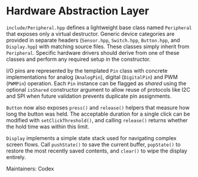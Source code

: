 # Hardware Abstraction Layer

`include/Peripheral.hpp` defines a lightweight base class named `Peripheral` that exposes
only a virtual destructor. Generic device categories are provided in separate headers
(`Sensor.hpp`, `Switch.hpp`, `Button.hpp`, and `Display.hpp`) with matching
source files. These classes simply inherit from `Peripheral`. Specific hardware drivers
should derive from one of these classes and perform any required setup in the constructor.

I/O pins are represented by the templated `Pin` class with concrete implementations for
analog (`AnalogPin`), digital (`DigitalPin`) and PWM (`PWMPin`) operation. Each
`Pin` instance can be flagged as *shared* using the optional `isShared`
constructor argument to allow reuse of protocols like I2C and SPI when future
validation prevents duplicate pin assignments.

`Button` now also exposes `press()` and `release()` helpers that measure how long
the button was held. The acceptable duration for a single click can be modified
with `setClickThreshold()`, and calling `release()` returns whether the hold time
was within this limit.

`Display` implements a simple state stack used for navigating complex screen
flows. Call `pushState()` to save the current buffer, `popState()` to restore the
most recently saved contents, and `clear()` to wipe the display entirely.

Maintainers: Codex
